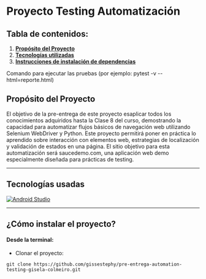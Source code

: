 # Proyecto Testing Automatización


## Tabla de contenidos:

1. **[Propósito del Proyecto](#Requisitos)**
1. **[Tecnologías utilizadas](#tecnologías-usadas)**
1. **[Instrucciones de instalación de dependencias](#cómo-instalar-el-proyecto)**

Comando para ejecutar las pruebas (por ejemplo: pytest -v --html=reporte.html)


## **Propósito del Proyecto** <br/>

El objetivo de la pre-entrega de este proyecto esaplicar todos los conocimientos adquiridos hasta la Clase 8 del curso, demostrando la capacidad para automatizar flujos básicos de navegación web utilizando Selenium WebDriver y Python. Este proyecto permitirá poner en práctica lo aprendido sobre interacción con elementos web, estrategias de localización y validación de estados en una página. El sitio objetivo para esta automatización será saucedemo.com, una aplicación web demo especialmente diseñada para prácticas de testing.

***

## Tecnologías usadas

<p align="left">
<!–– Android Studio#––>
<a href="https://developer.android.com/studio" target="_blank" data-bs-toggle="tooltip" title="Android Studio">
  <img src="https://img.shields.io/badge/Android%20Studio-3DDC84?style=for-the-badge&logo=android-studio&logoColor=white" alt="Android Studio"/>
</a>
 </p>

 ***

## ¿Cómo instalar el proyecto?

#### Desde la terminal:

- Clonar el proyecto:
````
git clone https://github.com/gissestephy/pre-entrega-automation-testing-gisela-colmeiro.git
````
